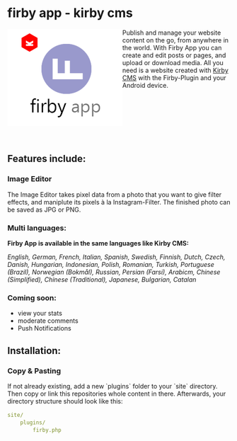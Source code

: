 <h1>firby app - kirby cms</h1>

<img alt="logo" align="left" src="https://github.com/fabianschenk86/firby-app/blob/master/firby_logo.png"/>
<p>Publish and manage your website content on the go, from anywhere in the world. With Firby App you can create and edit posts or pages, and upload or download media. All you need is a website created with <a target="_blank" href="https://getkirby.com/">Kirby CMS</a> with the Firby-Plugin and your Android device.</p><br /><br /><br /><br /><br /><br />

<h2 id="firby-features">Features include:</h2>
<h3>Image Editor</h3>
<p>The Image Editor takes pixel data from a photo that you want to give filter effects, and maniplute its pixels à la Instagram-Filter. The finished photo can be saved as JPG or PNG.</p>

<h3 id="firby-languages">Multi languages:</h3>
<strong>Firby App is available in the same languages like Kirby CMS:</strong>

*English, German, French, Italian, Spanish, Swedish, Finnish, Dutch, Czech, Danish, Hungarian, Indonesian, Polish, Romanian, Turkish, Portuguese (Brazil), Norwegian (Bokmål), Russian, Persian (Farsi), Arabicm, Chinese (Simplified), Chinese (Traditional), Japanese, Bulgarian, Catalan*

<h3 id="firby-coming-soon">Coming soon:</h3>
<ul>
<li>view your stats</li>
<li>moderate comments</li>
<li>Push Notifications</li>
</ul>

<h2 id="firby-installation">Installation:</h2>

<h3>Copy & Pasting</h3>

<p>If not already existing, add a new `plugins` folder to your `site` directory. Then copy or link this repositories whole content in there. Afterwards, your directory structure should look like this:</p>

```yaml
site/
	plugins/
		firby.php
```
